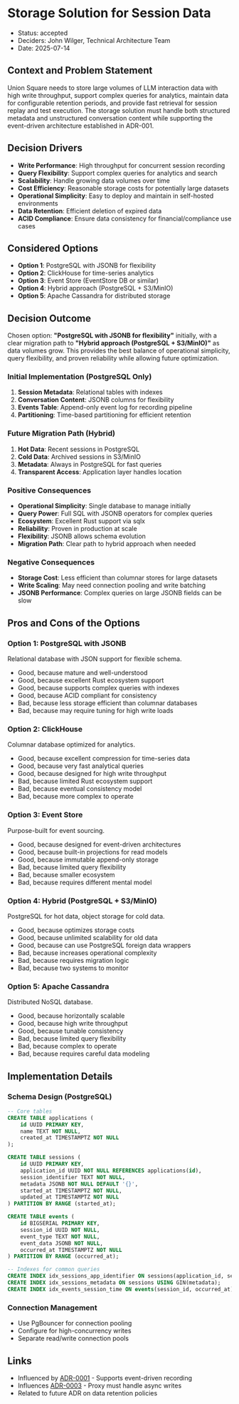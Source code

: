 # Storage Solution for Session Data

- Status: accepted
- Deciders: John Wilger, Technical Architecture Team
- Date: 2025-07-14

## Context and Problem Statement

Union Square needs to store large volumes of LLM interaction data with high write throughput, support complex queries for analytics, maintain data for configurable retention periods, and provide fast retrieval for session replay and test execution. The storage solution must handle both structured metadata and unstructured conversation content while supporting the event-driven architecture established in ADR-001.

## Decision Drivers

- **Write Performance**: High throughput for concurrent session recording
- **Query Flexibility**: Support complex queries for analytics and search
- **Scalability**: Handle growing data volumes over time
- **Cost Efficiency**: Reasonable storage costs for potentially large datasets
- **Operational Simplicity**: Easy to deploy and maintain in self-hosted environments
- **Data Retention**: Efficient deletion of expired data
- **ACID Compliance**: Ensure data consistency for financial/compliance use cases

## Considered Options

- **Option 1**: PostgreSQL with JSONB for flexibility
- **Option 2**: ClickHouse for time-series analytics
- **Option 3**: Event Store (EventStore DB or similar)
- **Option 4**: Hybrid approach (PostgreSQL + S3/MinIO)
- **Option 5**: Apache Cassandra for distributed storage

## Decision Outcome

Chosen option: **"PostgreSQL with JSONB for flexibility"** initially, with a clear migration path to **"Hybrid approach (PostgreSQL + S3/MinIO)"** as data volumes grow. This provides the best balance of operational simplicity, query flexibility, and proven reliability while allowing future optimization.

### Initial Implementation (PostgreSQL Only)

1. **Session Metadata**: Relational tables with indexes
2. **Conversation Content**: JSONB columns for flexibility
3. **Events Table**: Append-only event log for recording pipeline
4. **Partitioning**: Time-based partitioning for efficient retention

### Future Migration Path (Hybrid)

1. **Hot Data**: Recent sessions in PostgreSQL
2. **Cold Data**: Archived sessions in S3/MinIO
3. **Metadata**: Always in PostgreSQL for fast queries
4. **Transparent Access**: Application layer handles location

### Positive Consequences

- **Operational Simplicity**: Single database to manage initially
- **Query Power**: Full SQL with JSONB operators for complex queries
- **Ecosystem**: Excellent Rust support via sqlx
- **Reliability**: Proven in production at scale
- **Flexibility**: JSONB allows schema evolution
- **Migration Path**: Clear path to hybrid approach when needed

### Negative Consequences

- **Storage Cost**: Less efficient than columnar stores for large datasets
- **Write Scaling**: May need connection pooling and write batching
- **JSONB Performance**: Complex queries on large JSONB fields can be slow

## Pros and Cons of the Options

### Option 1: PostgreSQL with JSONB

Relational database with JSON support for flexible schema.

- Good, because mature and well-understood
- Good, because excellent Rust ecosystem support
- Good, because supports complex queries with indexes
- Good, because ACID compliant for consistency
- Bad, because less storage efficient than columnar databases
- Bad, because may require tuning for high write loads

### Option 2: ClickHouse

Columnar database optimized for analytics.

- Good, because excellent compression for time-series data
- Good, because very fast analytical queries
- Good, because designed for high write throughput
- Bad, because limited Rust ecosystem support
- Bad, because eventual consistency model
- Bad, because more complex to operate

### Option 3: Event Store

Purpose-built for event sourcing.

- Good, because designed for event-driven architectures
- Good, because built-in projections for read models
- Good, because immutable append-only storage
- Bad, because limited query flexibility
- Bad, because smaller ecosystem
- Bad, because requires different mental model

### Option 4: Hybrid (PostgreSQL + S3/MinIO)

PostgreSQL for hot data, object storage for cold data.

- Good, because optimizes storage costs
- Good, because unlimited scalability for old data
- Good, because can use PostgreSQL foreign data wrappers
- Bad, because increases operational complexity
- Bad, because requires migration logic
- Bad, because two systems to monitor

### Option 5: Apache Cassandra

Distributed NoSQL database.

- Good, because horizontally scalable
- Good, because high write throughput
- Good, because tunable consistency
- Bad, because limited query flexibility
- Bad, because complex to operate
- Bad, because requires careful data modeling

## Implementation Details

### Schema Design (PostgreSQL)

```sql
-- Core tables
CREATE TABLE applications (
    id UUID PRIMARY KEY,
    name TEXT NOT NULL,
    created_at TIMESTAMPTZ NOT NULL
);

CREATE TABLE sessions (
    id UUID PRIMARY KEY,
    application_id UUID NOT NULL REFERENCES applications(id),
    session_identifier TEXT NOT NULL,
    metadata JSONB NOT NULL DEFAULT '{}',
    started_at TIMESTAMPTZ NOT NULL,
    updated_at TIMESTAMPTZ NOT NULL
) PARTITION BY RANGE (started_at);

CREATE TABLE events (
    id BIGSERIAL PRIMARY KEY,
    session_id UUID NOT NULL,
    event_type TEXT NOT NULL,
    event_data JSONB NOT NULL,
    occurred_at TIMESTAMPTZ NOT NULL
) PARTITION BY RANGE (occurred_at);

-- Indexes for common queries
CREATE INDEX idx_sessions_app_identifier ON sessions(application_id, session_identifier);
CREATE INDEX idx_sessions_metadata ON sessions USING GIN(metadata);
CREATE INDEX idx_events_session_time ON events(session_id, occurred_at);
```

### Connection Management

- Use PgBouncer for connection pooling
- Configure for high-concurrency writes
- Separate read/write connection pools

## Links

- Influenced by [ADR-0001](0001-overall-architecture-pattern.md) - Supports event-driven recording
- Influences [ADR-0003](0003-proxy-implementation.md) - Proxy must handle async writes
- Related to future ADR on data retention policies
